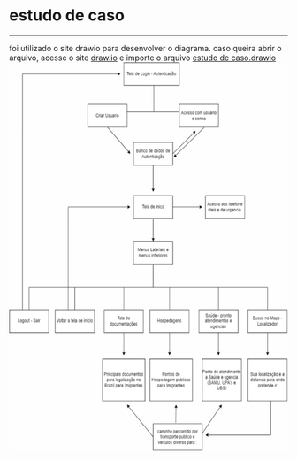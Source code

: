 # estudo de caso
---

foi utilizado o site drawio para desenvolver o diagrama.
caso queira abrir o arquivo, acesse o site [draw.io](https://app.diagrams.net/) e importe o arquivo [estudo de caso.drawio](estudo%20de%20caso.drawio)
![estudo de caso](estudo%20de%20caso.jpg)
